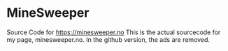 # MineSweeper
Source Code for https://minesweeper.no
This is the actual sourcecode for my page, minesweeper.no. In the github version, the ads are removed.
